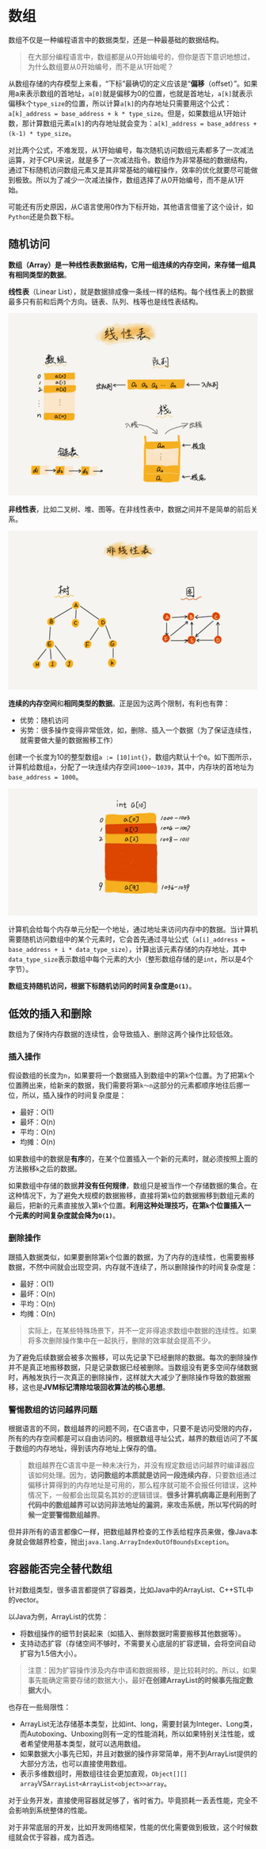 # 数组

数组不仅是一种编程语言中的数据类型，还是一种最基础的数据结构。

> 在大部分编程语言中，数组都是从0开始编号的，但你是否下意识地想过，为什么数组要从0开始编号，而不是从1开始呢？

从数组存储的内存模型上来看，“下标”最确切的定义应该是“**偏移**（offset）”。如果用a来表示数组的首地址，`a[0]`就是偏移为0的位置，也就是首地址，`a[k]`就表示偏移k个`type_size`的位置，所以计算`a[k]`的内存地址只需要用这个公式：`a[k]_address = base_address + k * type_size`。但是，如果数组从1开始计数，那计算数组元素`a[k]`的内存地址就会变为：`a[k]_address = base_address + (k-1) * type_size`。

对比两个公式，不难发现，从1开始编号，每次随机访问数组元素都多了一次减法运算，对于CPU来说，就是多了一次减法指令。数组作为非常基础的数据结构，通过下标随机访问数组元素又是其非常基础的编程操作，效率的优化就要尽可能做到极致。所以为了减少一次减法操作，数组选择了从0开始编号，而不是从1开始。

可能还有历史原因，从C语言使用0作为下标开始，其他语言借鉴了这个设计，如`Python`还是负数下标。

## 随机访问

**数组（Array）是一种线性表数据结构，它用一组连续的内存空间，来存储一组具有相同类型的数据**。

**线性表**（Linear List），就是数据排成像一条线一样的结构。每个线性表上的数据最多只有前和后两个方向。链表、队列、栈等也是线性表结构。

![线性表](/images/b6b71ec46935130dff5c4b62cf273477.jpg)

**非线性表**，比如二叉树、堆、图等。在非线性表中，数据之间并不是简单的前后关系。

![非线性表](/images/6ebf42641b5f98f912d36f6bf86f6569.jpg)

**连续的内存空间**和**相同类型的数据**。正是因为这两个限制，有利也有弊：
  
- 优势：随机访问
- 劣势：很多操作变得非常低效，如，删除、插入一个数据（为了保证连续性，就需要做大量的数据搬移工作）

创建一个长度为10的整型数组`a := [10]int{}`，数组内默认十个`0`。如下图所示，计算机给数组`a`，分配了一块连续内存空间`1000～1039`，其中，内存块的首地址为`base_address = 1000`。

![整形数组内存空间](/images/98df8e702b14096e7ee4a5141260cdc4.jpg)

计算机会给每个内存单元分配一个地址，通过地址来访问内存中的数据。当计算机需要随机访问数组中的某个元素时，它会首先通过寻址公式（`a[i]_address = base_address + i * data_type_size`），计算出该元素存储的内存地址，其中`data_type_size`表示数组中每个元素的大小（整形数组存储的是`int`，所以是4个字节）。

**数组支持随机访问，根据下标随机访问的时间复杂度是`O(1)`**。

## 低效的插入和删除

数组为了保持内存数据的连续性，会导致插入、删除这两个操作比较低效。

### 插入操作

假设数组的长度为`n`，如果要将一个数据插入到数组中的第`k`个位置。为了把第`k`个位置腾出来，给新来的数据，我们需要将第`k～n`这部分的元素都顺序地往后挪一位，所以，插入操作的时间复杂度是：

- 最好：O(1)
- 最坏：O(n)
- 平均：O(n)
- 均摊：O(n)

如果数组中的数据是**有序**的，在某个位置插入一个新的元素时，就必须按照上面的方法搬移`k`之后的数据。

如果数组中存储的数据**并没有任何规律**，数组只是被当作一个存储数据的集合。在这种情况下，为了避免大规模的数据搬移，直接将第`k`位的数据搬移到数组元素的最后，把新的元素直接放入第`k`个位置。**利用这种处理技巧，在第`k`个位置插入一个元素的时间复杂度就会降为`O(1)`**。

### 删除操作

跟插入数据类似，如果要删除第`k`个位置的数据，为了内存的连续性，也需要搬移数据，不然中间就会出现空洞，内存就不连续了，所以删除操作的时间复杂度是：

- 最好：O(1)
- 最坏：O(n)
- 平均：O(n)
- 均摊：O(n)

> 实际上，在某些特殊场景下，并不一定非得追求数组中数据的连续性。如果将多次删除操作集中在一起执行，删除的效率就会提高不少。

为了避免后续数据会被多次搬移，可以先记录下已经删除的数据。每次的删除操作并不是真正地搬移数据，只是记录数据已经被删除。当数组没有更多空间存储数据时，再触发执行一次真正的删除操作，这样就大大减少了删除操作导致的数据搬移，这也是**JVM标记清除垃圾回收算法的核心思想**。

### 警惕数组的访问越界问题

根据语言的不同，数组越界的问题不同，在C语言中，只要不是访问受限的内存，所有的内存空间都是可以自由访问的。根据数组寻址公式，越界的数组访问了不属于数组的内存地址，得到该内存地址上保存的值。

> 数组越界在C语言中是一种未决行为，并没有规定数组访问越界时编译器应该如何处理。因为，**访问数组的本质就是访问一段连续内存**，只要数组通过偏移计算得到的内存地址是可用的，那么程序就可能不会报任何错误，这种情况下，一般都会出现莫名其妙的逻辑错误。**很多计算机病毒正是利用到了代码中的数组越界可以访问非法地址的漏洞，来攻击系统，所以写代码的时候一定要警惕数组越界**。

但并非所有的语言都像C一样，把数组越界检查的工作丢给程序员来做，像Java本身就会做越界检查，抛出`java.lang.ArrayIndexOutOfBoundsException`。

## 容器能否完全替代数组

针对数组类型，很多语言都提供了容器类，比如Java中的ArrayList、C++STL中的vector。

以Java为例，ArrayList的优势：

- 将数组操作的细节封装起来（如插入、删除数据时需要搬移其他数据等）。
- 支持动态扩容（存储空间不够时，不需要关心底层的扩容逻辑，会将空间自动扩容为1.5倍大小）。

> 注意：因为扩容操作涉及内存申请和数据搬移，是比较耗时的。所以，如果事先能确定需要存储的数据大小，最好**在创建ArrayList的时候事先指定数据大小**。

也存在一些局限性：

- ArrayList无法存储基本类型，比如int、long，需要封装为Integer、Long类，而Autoboxing、Unboxing则有一定的性能消耗，所以如果特别关注性能，或者希望使用基本类型，就可以选用数组。
- 如果数据大小事先已知，并且对数据的操作非常简单，用不到ArrayList提供的大部分方法，也可以直接使用数组。
- 表示多维数组时，用数组往往会更加直观，`Object[][] array`VS`ArrayList<ArrayList<object>>array`。

对于业务开发，直接使用容器就足够了，省时省力。毕竟损耗一丢丢性能，完全不会影响到系统整体的性能。

对于非常底层的开发，比如开发网络框架，性能的优化需要做到极致，这个时候数组就会优于容器，成为首选。  

